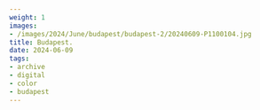 ```yaml
---
weight: 1
images:
- /images/2024/June/budapest/budapest-2/20240609-P1100104.jpg
title: Budapest.
date: 2024-06-09
tags:
- archive
- digital
- color
- budapest
---
```


